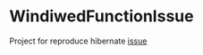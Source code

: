 # WindiwedFunctionIssue
Project for reproduce hibernate [issue](https://hibernate.atlassian.net/browse/HHH-17018)
